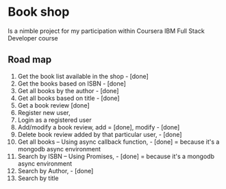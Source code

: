 # Book shop
Is a nimble project for my participation within Coursera IBM Full Stack Developer course

## Road map
1. Get the book list available in the shop - [done]
2. Get the books based on ISBN - [done]
3. Get all books by the author - [done]
4. Get all books based on title - [done]
5. Get a book review [done]
6. Register new user,
7. Login as a registered user
8. Add/modify a book review, add = [done], modify - [done]
9. Delete book review added by that particular user, - [done]
10. Get all books – Using async callback function, - [done] = because it's a mongodb async environment
11. Search by ISBN – Using Promises, - [done] = because it's a mongodb async environment
12. Search by Author, - [done]
13. Search by title